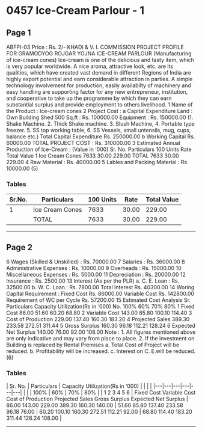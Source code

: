 # 0457 Ice-Cream Parlour - 1

## Page 1

ABFPI-03 Price : Rs. 2/- KHADI & V. I. COMMISSION PROJECT PROFILE FOR GRAMODYOG ROJGAR YOJNA ICE-CREAM PARLOUR (Manufacturing of ice-cream cones) Ice-cream is one of the delicious and tasty item, which is very popular worldwide. A nice aroma, attractive look, etc. are its qualities, which have created vast demand in different Regions of India are highly export potential and earn considerable attraction in parties. A simple technology involvement for production, easily availabilty of machinery and easy handling are supporting factor for any new entrepreneur, institution, and cooperative to take up the programme by which they can earn substantial surplus and provide employment to others livelihood. 1 Name of the Product : Ice-cream cones 2 Project Cost : a Capital Expenditure Land : Own Building Shed 500 Sq.ft : Rs. 100000.00 Equipment : Rs. 150000.00 (1. Shake Machine. 2. Thick Shake machine. 3. Slush Machine, 4. Portable type freezer. 5. SS top working table, 6. SS Vessels, small untensils, mug, cups, balance etc.) Total Capital Expenditure Rs. 250000.00 b Working Capital Rs. 60000.00 TOTAL PROJECT COST : Rs. 310000.00 3 Estimated Annual Production of Ice-Cream : (Value in ‘000) Sr. No. Particulars 100 Units Rate Total Value 1 Ice Cream Cones 7633 30.00 229.00 TOTAL 7633 30.00 229.00 4 Raw Material : Rs. 40000.00 5 Lables and Packing Material : Rs. 10000.00 (5)

### Tables

| Sr.No. | Particulars | 100 Units | Rate | Total Value |
|---|---|---|---|---|
| 1 | Ice Cream Cones | 7633 | 30.00 | 229.00 |
|  | TOTAL | 7633 | 30.00 | 229.00 |

---

## Page 2

6 Wages (Skilled & Unskilled) : Rs. 70000.00 7 Salaries : Rs. 36000.00 8 Administrative Expenses : Rs. 10000.00 9 Overheads : Rs. 15000.00 10 Miscellaneous Expenses : Rs. 5000.00 11 Depreciation : Rs. 20000.00 12 Insurance : Rs. 2500.00 13 Interest (As per the PLR) a. C. E. Loan : Rs. 32500.00 b. W. C. Loan : Rs. 7800.00 Total Interest Rs. 40300.00 14 Woring Capital Requirement : Fixed Cost Rs. 86000.00 Variable Cost Rs. 142800.00 Requirement of WC per Cycle Rs. 57200.00 15 Estimated Cost Analysis Sr. Particulars Capacity Utilization(Rs in ‘000) No. 100% 60% 70% 80% 1 Fixed Cost 86.00 51.60 60.20 68.80 2 Variable Cost 143.00 85.80 100.10 114.40 3 Cost of Production 229.00 137.40 160.30 183.20 4 Projected Sales 389.30 233.58 272.51 311.44 5 Gross Surplus 160.30 96.18 112.21 128.24 6 Expected Net Surplus 140.00 76.00 92.00 108.00 Note : 1. All figures mentioned above are only indicative and may vary from place to place. 2. If the investment on Building is replaced by Rental Premises a. Total Cost of Project will be reduced. b. Profitability will be increased. c. Interest on C. E.will be reduced. (6)

### Tables

| Sr.
No. | Particulars | Capacity Utilization(Rs in ‘000) |  |  |  |
|---|---|---|---|---|---|
|  |  | 100% | 60% | 70% | 80% |
| 1
2
3
4
5
6 | Fixed Cost
Variable Cost
Cost of Production
Projected Sales
Gross Surplus
Expected Net Surplus | 86.00
143.00
229.00
389.30
160.30
140.00 | 51.60
85.80
137.40
233.58
96.18
76.00 | 60.20
100.10
160.30
272.51
112.21
92.00 | 68.80
114.40
183.20
311.44
128.24
108.00 |

---
